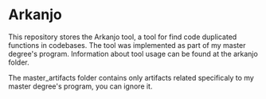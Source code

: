 # Arkanjo

This repository stores the Arkanjo tool, a tool for find code duplicated functions 
in codebases. The tool was implemented as part of my master degree's program. 
Information about tool usage can be found at the arkanjo folder.

The master_artifacts folder contains only artifacts related specificaly to my master
degree's program, you can ignore it.
